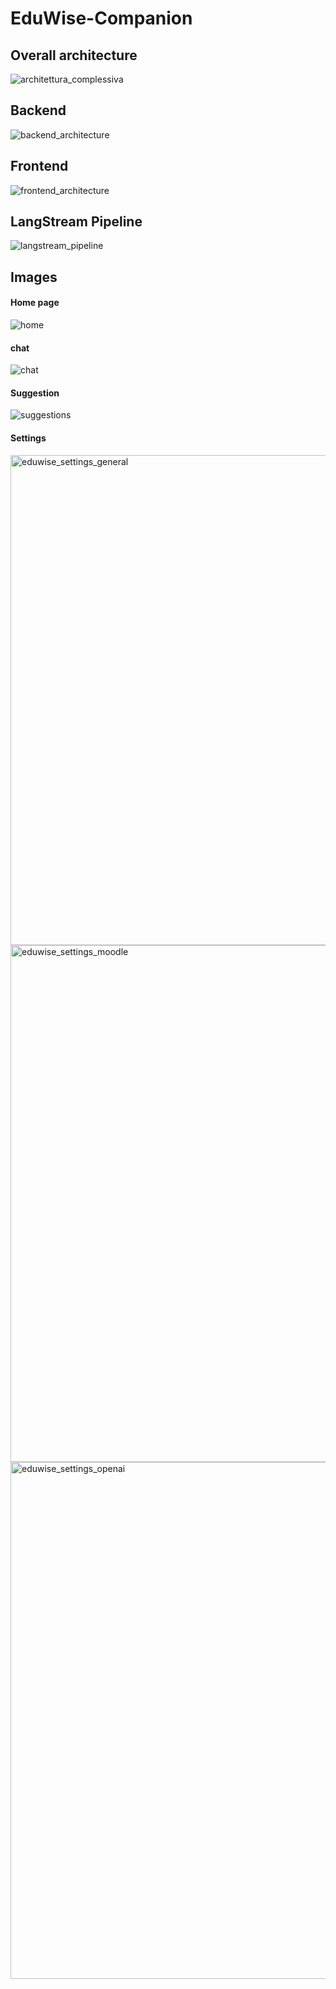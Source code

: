# EduWise-Companion

## Overall architecture
![architettura_complessiva](https://github.com/hamadodene/eduwise-Companion/assets/43852233/1d70e555-a0c9-4aa2-bd3a-f4eeb611bfb8)

## Backend
![backend_architecture](https://github.com/hamadodene/eduwise-Companion/assets/43852233/dd93a652-92aa-48df-8ba0-63053b7571dc)

## Frontend
![frontend_architecture](https://github.com/hamadodene/eduwise-Companion/assets/43852233/c3b7d7ee-c546-4e0f-b50c-843adcde172d)

## LangStream Pipeline
![langstream_pipeline](https://github.com/hamadodene/eduwise-Companion/assets/43852233/80a08f0d-d4e7-4c71-88a6-3e6e6a4503cc)


## Images

#### Home page
![home](https://github.com/hamadodene/eduwise-Companion/assets/43852233/c03d077d-9705-4d00-bb53-fffa1d1413ac)

#### chat
![chat](https://github.com/hamadodene/eduwise-Companion/assets/43852233/dc9730af-c391-4ece-9aa9-888cd0648b41)

#### Suggestion
![suggestions](https://github.com/hamadodene/eduwise-Companion/assets/43852233/6c09c139-09f3-4c47-811c-ecf4b489314f)

#### Settings
<img width="784" alt="eduwise_settings_general" src="https://github.com/hamadodene/eduwise-Companion/assets/43852233/e7bbe3d8-81b6-4416-8fbd-89c5a42f9975">


<img width="827" alt="eduwise_settings_moodle" src="https://github.com/hamadodene/eduwise-Companion/assets/43852233/ed9313b1-d1de-4c3e-b05d-f79315b1d353">


<img width="827" alt="eduwise_settings_openai" src="https://github.com/hamadodene/eduwise-Companion/assets/43852233/badf0bf6-4813-4501-96cc-4f996f1739fb">
